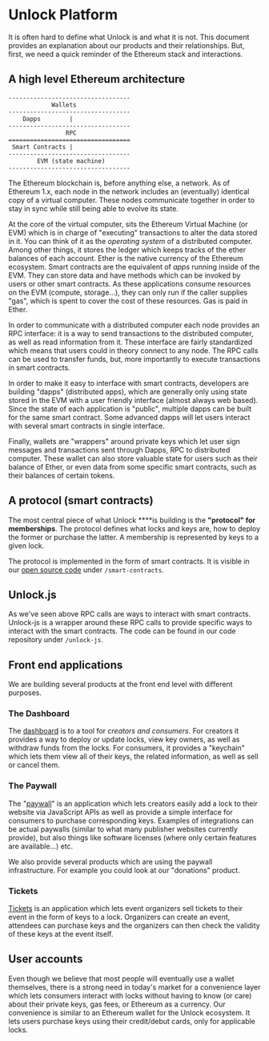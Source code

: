 # Unlock Platform

It is often hard to define what Unlock is and what it is not. This document provides an explanation about our products and their relationships. But, first, we need a quick reminder of the Ethereum stack and interactions.

## A high level Ethereum architecture

```text
----------------------------------
            Wallets
----------------------------------
    Dapps        |      
----------------------------------
                RPC
==================================
 Smart Contracts |
----------------------------------
        EVM (state machine)
----------------------------------
```

The Ethereum blockchain is, before anything else, a network. As of Ethereum 1.x, each node in the network includes an \(eventually\) identical copy of a virtual computer. These nodes communicate together in order to stay in sync while still being able to evolve its state.

At the core of the virtual computer, sits the Ethereum Virtual Machine \(or EVM\) which is in charge of "executing" transactions to alter the data stored in it. You can think of it as the _operating system_ of a distributed computer. Among other things, it stores the ledger which keeps tracks of the ether balances of each account. Ether is the native currency of the Ethereum ecosystem. Smart contracts are the equivalent of _apps_ running inside of the EVM. They can store data and have methods which can be invoked by users or other smart contracts. As these applications consume resources on the EVM \(compute, storage...\), they can only run if the caller supplies "gas", which is spent to cover the cost of these resources. Gas is paid in Ether.

In order to communicate with a distributed computer each node provides an RPC interface: it is a way to send transactions to the distributed computer, as well as read information from it. These interface are fairly standardized which means that users could in theory connect to any node. The RPC calls can be used to transfer funds, but, more importantly to execute transactions in smart contracts.

In order to make it easy to interface with smart contracts, developers are building "dapps" \(distributed apps\), which are generally only using state stored in the EVM with a user friendly interface \(almost always web based\). Since the state of each application is "public", multiple dapps can be built for the same smart contract. Some advanced dapps will let users interact with several smart contracts in single interface.

Finally, wallets are "wrappers" around private keys which let user sign messages and transactions sent through Dapps, RPC to distributed computer. These wallet can also store valuable state for users such as their balance of Ether, or even data from some specific smart contracts, such as their balances of certain tokens.

## A protocol \(smart contracts\)

The most central piece of what Unlock ****is building is the **"protocol" for memberships**. The protocol defines what locks and keys are, how to deploy the former or purchase the latter. A membership is represented by keys to a given lock.

The protocol is implemented in the form of smart contracts. It is visible in our [open source code](https://github.com/unlock-protocol/unlock) under `/smart-contracts`.

## Unlock.js

As we've seen above RPC calls are ways to interact with smart contracts. Unlock-js is a wrapper around these RPC calls to provide specific ways to interact with the smart contracts. The code can be found in our code repository under `/unlock-js`.

## Front end applications

We are building several products at the front end level with different purposes.

### The Dashboard

The [dashboard](https://app.unlock-protocol.com/) is to a tool for _creators and consumers_. For creators it provides a way to deploy or update locks, view key owners, as well as withdraw funds from the locks. For consumers, it provides a "keychain" which lets them view all of their keys, the related information, as well as sell or cancel them.

### The Paywall

The "[paywall](https://paywall.unlock-protocol.com/)" is an application which lets creators easily add a lock to their website via JavaScript APIs as well as provide a simple interface for consumers to purchase corresponding keys. Examples of integrations can be actual paywalls \(similar to what many publisher websites currently provide\), but also things like software licenses \(where only certain features are available...\) etc.

We also provide several products which are using the paywall infrastructure. For example you could look at our "donations" product.

### Tickets

[Tickets](https://tickets.unlock-protocol.com/) is an application which lets event organizers sell tickets to their event in the form of keys to a lock. Organizers can create an event, attendees can purchase keys and the organizers can then check the validity of these keys at the event itself.

## User accounts

Even though we believe that most people will eventually use a wallet themselves, there is a strong need in today's market for a convenience layer which lets consumers interact with locks without having to know \(or care\) about their private keys, gas fees, or Ethereum as a currency. Our convenience is similar to an Ethereum wallet for the Unlock ecosystem. It lets users purchase keys using their credit/debut cards, only for applicable locks.

